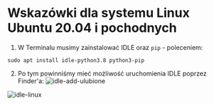# Wskazówki dla systemu Linux Ubuntu 20.04 i pochodnych

1. W Terminalu musimy zainstalować IDLE oraz `pip` - poleceniem:

```
sudo apt install idle-python3.8 python3-pip
```

2. Po tym powinniśmy mieć możliwość uruchomienia IDLE poprzez Finder'a:
![idle-add-ulubione](https://user-images.githubusercontent.com/5088643/138262538-92b676c4-7678-4391-b124-c0b7156fb6e6.png)

![idle-linux](https://user-images.githubusercontent.com/5088643/138262560-0c0535ba-ae2b-4b78-b03b-840f1b6d1e45.png)
